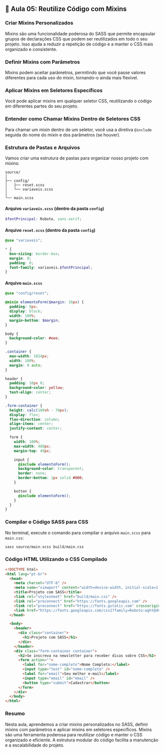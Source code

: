 ## 📝 Aula 05: Reutilize Código com Mixins

### Criar Mixins Personalizados

Mixins são uma funcionalidade poderosa do SASS que permite encapsular grupos de declarações CSS que podem ser reutilizados em todo o seu projeto. Isso ajuda a reduzir a repetição de código e a manter o CSS mais organizado e consistente.

### Definir Mixins com Parâmetros

Mixins podem aceitar parâmetros, permitindo que você passe valores diferentes para cada uso do mixin, tornando-o ainda mais flexível.

### Aplicar Mixins em Seletores Específicos

Você pode aplicar mixins em qualquer seletor CSS, reutilizando o código em diferentes partes do seu projeto.

### Entender como Chamar Mixins Dentro de Seletores CSS

Para chamar um mixin dentro de um seletor, você usa a diretiva `@include` seguida do nome do mixin e dos parâmetros (se houver).

### Estrutura de Pastas e Arquivos

Vamos criar uma estrutura de pastas para organizar nosso projeto com mixins:

```
source/
│
├── config/
│   ├── reset.scss
│   └── variaveis.scss
│
└── main.scss
```

#### Arquivo `variaveis.scss` (dentro da pasta `config`)

```scss
$fontPrincipal: Roboto, sans-serif;
```

#### Arquivo `reset.scss` (dentro da pasta `config`)

```scss
@use "variaveis";

* {
  box-sizing: border-box;
  margin: 0;
  padding: 0;
  font-family: variaveis.$fontPrincipal;
}
```

#### Arquivo `main.scss`

```scss
@use "config/reset";

@mixin elementoForm($margin: 16px) {
  padding: 8px;
  display: block;
  width: 100%;
  margin-bottom: $margin;
}

body {
  background-color: #eee;
}

.container {
  max-width: 1024px;
  width: 100%;
  margin: 0 auto;
}

header {
  padding: 16px 0;
  background-color: yellow;
  text-align: center;
}

.form-container {
  height: calc(100vh - 70px);
  display: flex;
  flex-direction: column;
  align-items: center;
  justify-content: center;

  form {
    width: 100%;
    max-width: 480px;
    margin-top: 40px;

    input {
      @include elementoForm();
      background-color: transparent;
      border: none;
      border-bottom: 1px solid #000;
    }

    button {
      @include elementoForm();
    }
  }
}
```

### Compilar o Código SASS para CSS

No terminal, execute o comando para compilar o arquivo `main.scss` para `main.css`:

```bash
sass source/main.scss build/main.css
```

### Código HTML Utilizando o CSS Compilado

```html
<!DOCTYPE html>
<html lang="pt-br">
  <head>
    <meta charset="UTF-8" />
    <meta name="viewport" content="width=device-width, initial-scale=1.0" />
    <title>Projeto com SASS</title>
    <link rel="stylesheet" href="build/main.css" />
    <link rel="preconnect" href="https://fonts.googleapis.com" />
    <link rel="preconnect" href="https://fonts.gstatic.com" crossorigin />
    <link href="https://fonts.googleapis.com/css2?family=Roboto:wght@400;700&display=swap" rel="stylesheet" />
  </head>

  <body>
    <header>
      <div class="container">
        <h1>Projeto com SASS</h1>
      </div>
    </header>
    <div class="form-container container">
      <h2>Se inscreva na newsletter para receber dicas sobre CSS</h2>
      <form action="">
        <label for="nome-completo">Nome Completo:</label>
        <input type="text" id="nome-completo" />
        <label for="email">Seu melhor e-mail</label>
        <input type="email" id="email" />
        <button type="submit">Cadastrar</button>
      </form>
    </div>
  </body>
</html>
```

### Resumo

Nesta aula, aprendemos a criar mixins personalizados no SASS, definir mixins com parâmetros e aplicar mixins em seletores específicos. Mixins são uma ferramenta poderosa para reutilizar código e manter o CSS organizado e eficiente. A estrutura modular do código facilita a manutenção e a escalabilidade do projeto.
